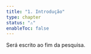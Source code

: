 ```yaml
---
title: "1. Introdução"
type: chapter
status: "⚠️"
enableToc: false
---
```

Será escrito ao fim da pesquisa.